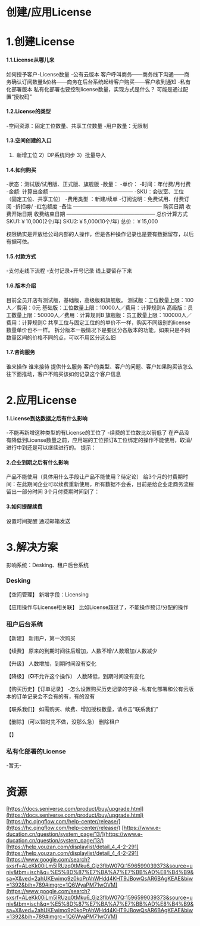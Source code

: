 # 创建/应用License

# 1.创建License
#### 1.1.License从哪儿来
如何授予客户-License数量
-公有云版本
客户呼叫商务——商务线下沟通——商务确认订阅数量&价格——商务在后台系统起给客户购买——客户收到通知
-私有化部署版本
私有化部署也要控制license数量，实现方式是什么？
可能是通过配置“授权码”


#### 1.2.License的类型
-空间资源：固定工位数量、共享工位数量
-用户数量：无限制


#### 1.3.空间创建的入口
1)  新增工位
2）DP系统同步
3）批量导入


#### 1.4.如何购买
-状态：测试版/试用版、正式版、旗舰版
-数量：
-单价：
-时间：年付费/月付费
-金额: 计算出金额
————————————————
-SKU：会议室、工位（固定工位、共享工位）
-费用类型 ：新建/续单
-订阅说明：免费试用、付费订阅
-折扣劵/
-红包额度
-备注
—————————————————
购买日期
收费开始日期
收费结束日期
—————————————————
总价计算方式
SKU1:￥10,000(2个/年)
SKU2:￥5,000(10个/年)
总价：￥15,000


权限确实是开放给公司内部的人操作，但是各种操作记录也是要有数据留存，以后有据可依。


#### 1.5.付款方式
-支付走线下流程
-支付记录+开号记录 线上要留存下来


#### 1.6.版本介绍
目前全员开店有测试版，基础版，高级版和旗舰版。
测试版：工位数量上限：100人／费用：0元
基础版：工位数量上限：10000人／费用：计算规则A
高级版：员工数量上限：50000人／费用：计算规则B
旗舰版：员工数量上限：100000人／费用：计算规则C
共享工位与固定工位的的单价不一样，购买不同级别的license数量单价也不一样。
拆分版本一般情况下是要区分各版本的功能，如果只是不同数量区间的价格不同的点，可以不用区分这么细


#### 1.7.咨询服务
谁来操作
谁来接待
提供什么服务
客户的类型、客户的问题、客户如果购买该怎么往下面推动，客户不购买该如何记录这个客户信息




# 2.应用License
#### 1.License到达数据之后有什么影响
-不能再新增这种类型的有License的工位了
-续费的工位数比以前低了
在产品没有降低到License数量之前，应用端的工位预订&工位绑定的操作不能使用，取消/进行中到还是可以继续进行的。
提示：
#### 2.企业到期之后有什么影响
产品不能使用（具体用什么手段让产品不能使用？待定论）
给3个月的付费期时间：在此期间企业可以续费重新使用，所有数据不会丢，目前是给企业走商务流程留出一部分时间
3个月付费期时间到了：


#### 3.如何提醒续费
设置时间提醒
通过邮箱发送




# 3.解决方案
影响系统：Desking、租户后台系统
### Desking
【空间管理】
新增字段：Licensing


【应用操作与License相关联】
比如License超过了，不能操作预订/分配的操作


### 租户后台系统
【新建】
新用户，第一次购买


【续费】
原来的到期时间往后增加，人数不增/人数增加/人数减少


【升级】
人数增加，到期时间没有变化


【降级】（❎不允许这个操作）
人数降低，到期时间没有变化


【购买历史】【订单记录】
-怎么设置购买历史记录的字段
-私有化部署和公有云版本的订单记录会不会有的有，有的没有


【联系我们】
如需购买、续费、增加授权数量，请点击“联系我们”


【删除】（可以暂时先不做，没那么急）
删除租户


【】


### 私有化部署的License
-暂无-




# 资源
[https://docs.seniverse.com/product/buy/upgrade.html](https://docs.seniverse.com/product/buy/upgrade.html)
[https://hc.qingflow.com/help-center/release/](https://hc.qingflow.com/help-center/release/)
[https://www.e-ducation.cn/question/system_page/13/](https://www.e-ducation.cn/question/system_page/13/)
[https://help.youzan.com/displaylist/detail_4_4-2-291](https://help.youzan.com/displaylist/detail_4_4-2-291)
[https://www.google.com/search?sxsrf=ALeKk00iLm5IRUzq0tMku6_Gjz3flbW07Q:1596599039373&source=univ&tbm=isch&q=%E5%8D%87%E7%BA%A7%E7%BB%AD%E8%B4%B9&sa=X&ved=2ahUKEwimo9z0koPrAhWHdd4KHT9JBowQsAR6BAgKEAE&biw=1392&bih=789#imgrc=1Q6WyaPM71wOVM](https://www.google.com/search?sxsrf=ALeKk00iLm5IRUzq0tMku6_Gjz3flbW07Q:1596599039373&source=univ&tbm=isch&q=%E5%8D%87%E7%BA%A7%E7%BB%AD%E8%B4%B9&sa=X&ved=2ahUKEwimo9z0koPrAhWHdd4KHT9JBowQsAR6BAgKEAE&biw=1392&bih=789#imgrc=1Q6WyaPM71wOVM)


